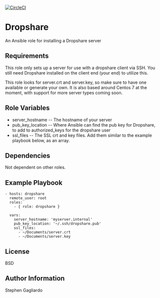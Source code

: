 [![CircleCI](https://circleci.com/gh/sagagliardo/ansible_dropshare/tree/master.svg?style=shield)](https://circleci.com/gh/sagagliardo/ansible_dropshare/tree/master)

Dropshare
=========

An Ansible role for installing a Dropshare server

Requirements
------------

This role only sets up a server for use with a dropshare client via SSH. You still need Dropshare installed on the client end (your end) to utilize this.

This role looks for server.crt and server.key, so make sure to have one available or generate your own. It is also based around Centos 7 at the moment, with support for more server types coming soon.

Role Variables
--------------

* server_hostname -- The hostname of your server
* pub_key_location -- Where Ansible can find the pub key for Dropshare, to add to authorized_keys for the dropshare user
* ssl_files -- The SSL crt and key files. Add them similar to the example playbook below, as an array.

Dependencies
------------

Not dependent on other roles.

Example Playbook
----------------

```
- hosts: dropshare
  remote_user: root
  roles:
    - { role: dropshare }

  vars:
    server_hostname: 'myserver.internal'
    pub_key_location: '~/.ssh/dropshare.pub'
    ssl_files:
      - ~/Documents/server.crt
      - ~/Documents/server.key
```

License
-------

BSD

Author Information
------------------

Stephen Gagliardo
